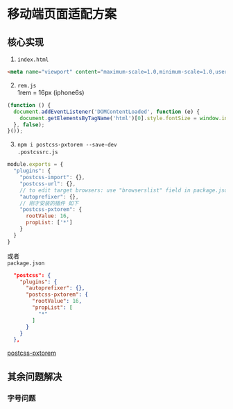 # 移动端页面适配方案
## 核心实现
1. `index.html`  
```html
<meta name="viewport" content="maximum-scale=1.0,minimum-scale=1.0,user-scalable=0,width=device-width,initial-scale=1.0" />
```  
2. `rem.js`  
1rem = 16px (iphone6s)
```js
(function () {
  document.addEventListener('DOMContentLoaded', function (e) {
    document.getElementsByTagName('html')[0].style.fontSize = window.innerWidth / 23.4375 + 'px';
  }, false);
}());
```  
3. `npm i postcss-pxtorem --save-dev`  
`.postcssrc.js`  
```js
module.exports = {
  "plugins": {
    "postcss-import": {},
    "postcss-url": {},
    // to edit target browsers: use "browserslist" field in package.json
    "autoprefixer": {},
    // 刚才安装的插件 如下
    "postcss-pxtorem": {
      rootValue: 16,
      propList: ['*']
    }
  }
}
```  
或者  
`package.json`  
```json
  "postcss": {
    "plugins": {
      "autoprefixer": {},
      "postcss-pxtorem": {
        "rootValue": 16,
        "propList": [
          "*"
        ]
      }
    }
  },
```  
[postcss-pxtorem](https://github.com/cuth/postcss-pxtorem)
## 其余问题解决
### 字号问题



